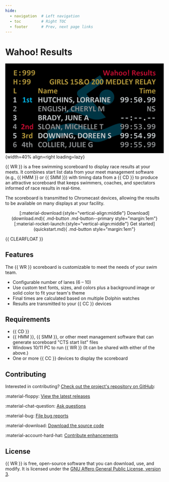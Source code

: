 ```yaml
---
hide:
  - navigation  # Left navigation
  - toc         # Right TOC
  - footer      # Prev, next page links
---
```

<!-- markdownlint-disable-next-line MD041 -->
<style>
  body {
    background: linear-gradient(135deg, white, var(--md-accent-bg-color));
    background-attachment: fixed;
  }
</style>
<div class="mycard" markdown>

# Wahoo! Results

![Example scoreboard](images/demo1.png){width=40% align=right loading=lazy}

{{ WR }} is a free swimming scoreboard to display race results at your meets. It
combines start list data from your meet management software (e.g., {{ HMM }} or
{{ SMM }}) with timing data from a {{ CD }} to produce an attractive scoreboard
that keeps swimmers, coaches, and spectators informed of race results in
real-time.

The scoreboard is transmitted to Chromecast devices, allowing the results to be
available on many displays at your facility.

<!-- markdownlint-capture -->
<!-- markdownlint-disable -->
<div style="text-align:center" markdown>
[:material-download:{style="vertical-align:middle"} Download](download.md){ .md-button .md-button--primary style="margin:1em"}
[:material-rocket-launch:{style="vertical-align:middle"} Get started](quickstart.md){ .md-button  style="margin:1em"}
</div>
<!-- markdownlint-restore -->

{{ CLEARFLOAT }}

</div>

<div class="mygrid" markdown>
<div class="mycard" markdown>

## Features

The {{ WR }} scoreboard is customizable to meet the needs of your swim team.

- Configurable number of lanes (6 &ndash; 10)
- Use custom text fonts, sizes, and colors plus a background image or solid
  color to fit your team's theme
- Final times are calculated based on multiple Dolphin watches
- Results are transmitted to your {{ CC }} devices

</div>
<div class="mycard" markdown>

## Requirements

- {{ CD }}
- {{ HMM }}, {{ SMM }}, or other meet management software that can generate
  scoreboard "CTS start list" files
- Windows 10/11 PC to run {{ WR }} (It can be shared with either of the above.)
- One or more {{ CC }} devices to display the scoreboard

</div>

</div>

## Contributing

Interested in contributing? [Check out the project's repository on
GitHub](https://github.com/JohnStrunk/wahoo-results):

:material-floppy: [View the latest
releases](https://github.com/JohnStrunk/wahoo-results/releases)

:material-chat-question: [Ask
questions](https://github.com/JohnStrunk/wahoo-results/discussions)

:material-bug: [File bug
reports](https://github.com/JohnStrunk/wahoo-results/issues)

:material-download: [Download the source
code](https://github.com/JohnStrunk/wahoo-results)

:material-account-hard-hat: [Contribute
enhancements](https://github.com/JohnStrunk/wahoo-results/pulls)

## License

{{ WR }} is free, open-source software that you can download, use, and modify.
It is licensed under the [GNU Affero General Public License, version
3](https://www.gnu.org/licenses/agpl-3.0.en.html).
